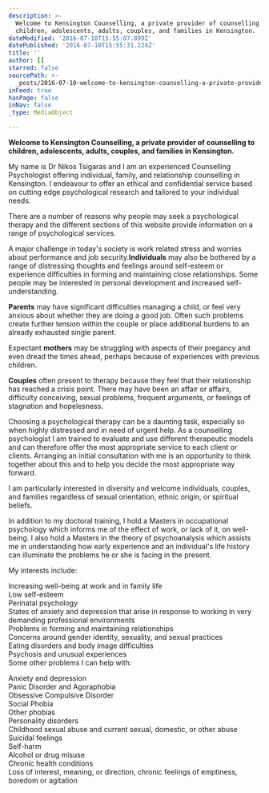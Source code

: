 ```yaml
---
description: >-
  Welcome to Kensington Counselling, a private provider of counselling to
  children, adolescents, adults, couples, and families in Kensington.
dateModified: '2016-07-10T15:55:07.899Z'
datePublished: '2016-07-10T15:55:31.224Z'
title: ''
author: []
starred: false
sourcePath: >-
  _posts/2016-07-10-welcome-to-kensington-counselling-a-private-provider-of-cou.md
inFeed: true
hasPage: false
inNav: false
_type: MediaObject

---
```

**Welcome to Kensington Counselling, a private provider of counselling to children, adolescents, adults, couples, and families in Kensington.**

My name is Dr Nikos Tsigaras and I am an experienced Counselling Psychologist offering individual, family, and relationship counselling in Kensington. I endeavour to offer an ethical and confidential service based on cutting edge psychological research and tailored to your individual needs.

There are a number of reasons why people may seek a psychological therapy and the different sections of this website provide information on a range of psychological services.

A major challenge in today's society is work related stress and worries about performance and job security.**Individuals** may also be bothered by a range of distressing thoughts and feelings around self-esteem or experience difficulties in forming and maintaining close relationships. Some people may be interested in personal development and increased self-understanding.

**Parents** may have significant difficulties managing a child, or feel very anxious about whether they are doing a good job. Often such problems create further tension within the couple or place additional burdens to an already exhausted single parent.

Expectant **mothers** may be struggling with aspects of their pregancy and even dread the times ahead, perhaps because of experiences with previous children.

**Couples** often present to therapy because they feel that their relationship has reached a crisis point. There may have been an affair or affairs, difficulty conceiving, sexual problems, frequent arguments, or feelings of stagnation and hopelesness.

Choosing a psychological therapy can be a daunting task, especially so when highly distressed and in need of urgent help. As a counselling psychologist I am trained to evaluate and use different therapeutic models and can therefore offer the most appropriate service to each client or clients. Arranging an initial consultation with me is an opportunity to think together about this and to help you decide the most appropriate way forward.

I am particularly interested in diversity and welcome individuals, couples, and families regardless of sexual orientation, ethnic origin, or spiritual beliefs.

In addition to my doctoral training, I hold a Masters in occupational psychology which informs me of the effect of work, or lack of it, on well-being. I also hold a Masters in the theory of psychoanalysis which assists me in understanding how early experience and an individual's life history can illuminate the problems he or she is facing in the present.

My interests include:

Increasing well-being at work and in family life  
Low self-esteem  
Perinatal psychology  
States of anxiety and depression that arise in response to working in very demanding professional environments  
Problems in forming and maintaining relationships  
Concerns around gender identity, sexuality, and sexual practices  
Eating disorders and body image difficulties  
Psychosis and unusual experiences  
Some other problems I can help with:

Anxiety and depression  
Panic Disorder and Agoraphobia  
Obsessive Compulsive Disorder  
Social Phobia  
Other phobias  
Personality disorders  
Childhood sexual abuse and current sexual, domestic, or other abuse  
Suicidal feelings  
Self-harm  
Alcohol or drug misuse  
Chronic health conditions  
Loss of interest, meaning, or direction, chronic feelings of emptiness, boredom or agitation